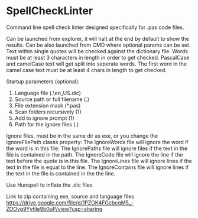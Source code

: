 # SpellCheckLinter
Command line spell check linter designed specifically for .pas code files.

Can be launched from explorer, it will halt at the end by default to show the results.
Can be also launched from CMD where optional params can be set.
Text within single quotes will be checked against the dictionary file.
Words must be at least 3 characters in length in order to get checked.
PascalCase and camelCase text will get split into seperate words.
The first word in the camel case text must be at least 4 chars in length to get checked.

Startup parameters (optional):
1) Language file (.\en_US.dic)
2) Source path or full filename (.\)
3) File extension mask (*.pas)
4) Scan folders recursively (1)
5) Add to ignore prompt (1)
6) Path for the ignore files (.\)

Ignore files, must be in the same dir as exe, or you change the IgnoreFilePath classs property:
The IgnoreWords file will ignore the word if the word is in this file.
The IgnorePaths file will ignore files if the text in the file is contained in the path.
The IgnoreCode file will ignore the line if the text before the quote is in this file.
The IgnoreLines file will ignore lines if the text in the file is equal to the line.
The IgnoreContains file will ignore lines if the text in the file is contained in the the line.

Use Hunspell to inflate the .dic files

Link to zip containing exe, source and language files
https://drive.google.com/file/d/1PZOK4FGcbcqM5_-ZOOvg9Yytile9b0uP/view?usp=sharing
